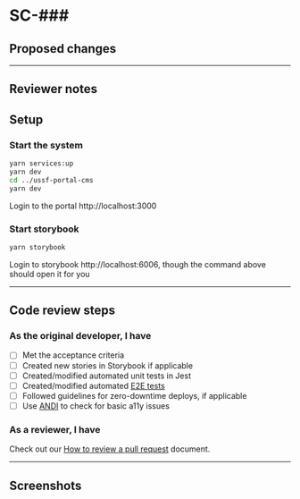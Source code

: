 # SC-###

<!--
    If applicable, insert the Shortcut story number in the markdown header above.
    The hyperlink will be filled in by GitHub magic ([autolink references](https://docs.github.com/en/repositories/managing-your-repositorys-settings-and-features/managing-repository-settings/configuring-autolinks-to-reference-external-resources))
--->

## Proposed changes

<!-- description and/or list of proposed changes -->

---

<!--
    Please add/remove/edit any of the template below to fit the needs
    of this specific PR
--->

## Reviewer notes

<!--
    Is there anything you would like reviewers to give additional scrutiny?
--->

## Setup

<!--
    Add any steps or code to run in this section to help others run your code:

    ```sh
    echo "Code goes here"
    ```
--->

### Start the system
```sh
yarn services:up
yarn dev
cd ../ussf-portal-cms
yarn dev
```

Login to the portal http://localhost:3000

### Start storybook

```sh
yarn storybook
```

Login to storybook http://localhost:6006, though the command above should open it for you

---

## Code review steps

### As the original developer, I have

- [ ] Met the acceptance criteria
- [ ] Created new stories in Storybook if applicable
- [ ] Created/modified automated unit tests in Jest
- [ ] Created/modified automated [E2E tests](https://github.com/USSF-ORBIT/ussf-portal)
- [ ] Followed guidelines for zero-downtime deploys, if applicable
- [ ] Use [ANDI](https://www.ssa.gov/accessibility/andi/help/install.html) to check for basic a11y issues

### As a reviewer, I have

Check out our [How to review a pull request](https://github.com/USSF-ORBIT/ussf-portal/blob/main/docs/how-to/review-pull-request.md) document.

---

## Screenshots

<!-- If this PR makes visible interface changes, an image of the finished interface can help reviewers
and casual observers understand the context of the changes.
A before image is optional and can be included at the submitter's discretion.

Consider using an animated image to show an entire workflow.
You may want to use GIPHY CAPTURE for this! 📸

_Please frame images to show useful context but also highlight the affected regions._
--->
